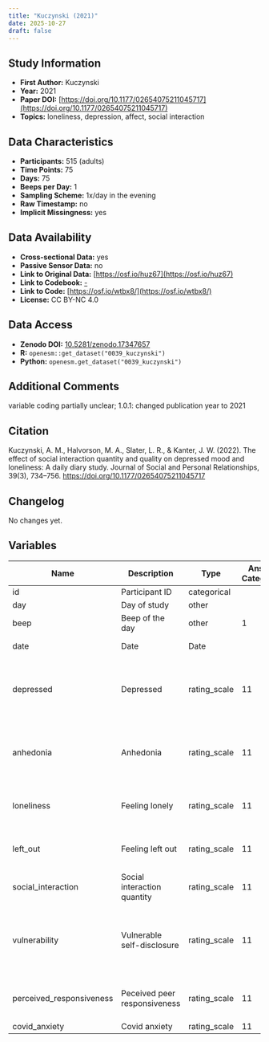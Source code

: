 ```yaml
---
title: "Kuczynski (2021)"
date: 2025-10-27
draft: false
---
```



## Study Information

- **First Author:** Kuczynski
- **Year:** 2021
- **Paper DOI:** [https://doi.org/10.1177/02654075211045717](https://doi.org/10.1177/02654075211045717)
- **Topics:** loneliness, depression, affect, social interaction

## Data Characteristics

- **Participants:** 515 (adults)
- **Time Points:** 75
- **Days:** 75
- **Beeps per Day:** 1
- **Sampling Scheme:** 1x/day in the evening
- **Raw Timestamp:** no
- **Implicit Missingness:** yes

## Data Availability

- **Cross-sectional Data:** yes
- **Passive Sensor Data:** no
- **Link to Original Data:** [https://osf.io/huz67](https://osf.io/huz67)
- **Link to Codebook:** [-](-)
- **Link to Code:** [https://osf.io/wtbx8/](https://osf.io/wtbx8/)
- **License:** CC BY-NC 4.0

## Data Access

- **Zenodo DOI:** [10.5281/zenodo.17347657](https://doi.org/10.5281/zenodo.17347657)
- **R:** `openesm::get_dataset("0039_kuczynski")`
- **Python:** `openesm.get_dataset("0039_kuczynski")`

## Additional Comments

variable coding partially unclear; 1.0.1: changed publication year to 2021


## Citation

Kuczynski, A. M., Halvorson, M. A., Slater, L. R., & Kanter, J. W. (2022). The effect of social interaction quantity and quality on depressed mood and loneliness: A daily diary study. Journal of Social and Personal Relationships, 39(3), 734–756. https://doi.org/10.1177/02654075211045717




## Changelog

No changes yet.

## Variables

| Name | Description | Type | Answer Categories | Details | Labels | Transformation | Source | Assessment Type | Construct | Comments |
|------|-------------|------|------------------|---------|--------|----------------|--------|----------------|----------|----------|
| id | Participant ID | categorical |  |  |  |  |  | Daily |  |  |
| day | Day of study | other |  |  |  |  |  | Daily |  |  |
| beep | Beep of the day | other | 1 | only 1 beep ber day |  |  |  | Daily |  |  |
| date | Date | Date |  | Date of data collection |  |  |  | Daily |  |  |
| depressed | Depressed | rating_scale | 11 | I felt down, depressed, or hopeless today | 0 = None of the time<br>10 = All of the time |  | Patient Health Questionnaire (PHQ-2) | Daily | depression, negative affect, affect, neuroticism, big five, psychopathology |  |
| anhedonia | Anhedonia | rating_scale | 11 | I had little interest or pleasure in doing things today | 0 = None of the time<br>10 = All of the time |  | Patient Health Questionnaire (PHQ-2) | Daily | anhedonia, depression, psychopathology |  |
| loneliness | Feeling lonely | rating_scale | 11 | I felt lonely today | 0 = Not at all<br>10 = Extremely |  | UCLA Loneliness Scale | Daily | loneliness, social functioning, negative affect, affect |  |
| left_out | Feeling left out | rating_scale | 11 | I felt left out today | 0 = Not at all<br>10 = Extremely |  | UCLA Loneliness Scale | Daily | loneliness, social functioning, social exclusion |  |
| social_interaction | Social interaction quantity | rating_scale | 11 | How much social interaction did you have today? | 0 = None at all<br>10 = A lot |  |  | Daily | social interaction |  |
| vulnerability | Vulnerable self-disclosure | rating_scale | 11 | I expressed my true feelings to others today | 0 = Not at all<br>5 = A moderate amount<br>10 = Very much so |  |  | Daily | emotional expression, emotion regulation, social behavior |  |
| perceived_responsiveness | Peceived peer responsiveness | rating_scale | 11 | I felt understood/cared for by others today | 0 = Not at all<br>10 = Extremely |  |  | Daily | responsiveness, social support, social connectedness |  |
| covid_anxiety | Covid anxiety | rating_scale | 11 | unclear |  |  |  | Daily | Covid, anxiety |  |
